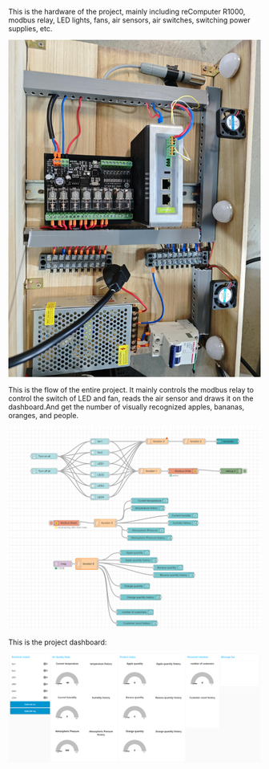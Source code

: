 This is the hardware of the project, mainly including reComputer R1000, modbus relay, LED lights, fans, air sensors, air switches, switching power supplies, etc.

<div align="center"><img src="./images/hardware.jpg" alt="pir" width="700" height="auto" /></div>

This is the flow of the entire project. It mainly controls the modbus relay to control the switch of LED and fan, reads the air sensor and draws it on the dashboard.And get the number of visually recognized apples, bananas, oranges, and people.

<div align="center"><img src="./images/flow.png" alt="pir" width="700" height="auto" /></div>

This is the project dashboard:

<div align="center"><img src="./images/dashboard.png" alt="pir" width="700" height="auto" /></div>